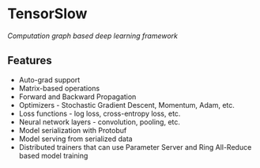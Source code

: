 # TensorSlow

_Computation graph based deep learning framework_

## Features
* Auto-grad support
* Matrix-based operations
* Forward and Backward Propagation
* Optimizers - Stochastic Gradient Descent, Momentum, Adam, etc.
* Loss functions - log loss, cross-entropy loss, etc.
* Neural network layers - convolution, pooling, etc.
* Model serialization with Protobuf
* Model serving from serialized data
* Distributed trainers that can use Parameter Server and Ring All-Reduce based model training
